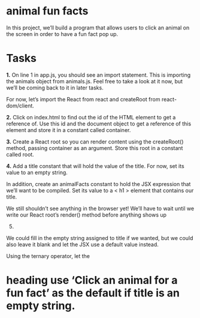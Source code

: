 # animal fun facts

In this project, we’ll build a program that allows users to click an animal on the screen in order to have a fun fact pop up.

# Tasks

**1.** On line 1 in app.js, you should see an import statement. This is importing the animals object from animals.js. Feel free to take a look at it now, but we’ll be coming back to it in later tasks.

For now, let’s import the React from react and createRoot from react-dom/client.

**2.** Click on index.html to find out the id of the HTML element to get a reference of. Use this id and the document object to get a reference of this element and store it in a constant called container.

**3.** Create a React root so you can render content using the createRoot() method, passing container as an argument. Store this root in a constant called root.

**4.** Add a title constant that will hold the value of the title. For now, set its value to an empty string.

In addition, create an animalFacts constant to hold the JSX expression that we’ll want to be compiled. Set its value to a < h1 > element that contains our title.

We still shouldn’t see anything in the browser yet! We’ll have to wait until we write our React root’s render() method before anything shows up

5.
We could fill in the empty string assigned to title if we wanted, but we could also leave it blank and let the JSX use a default value instead.

Using the ternary operator, let the <h1> heading use ‘Click an animal for a fun fact’ as the default if title is an empty string.
